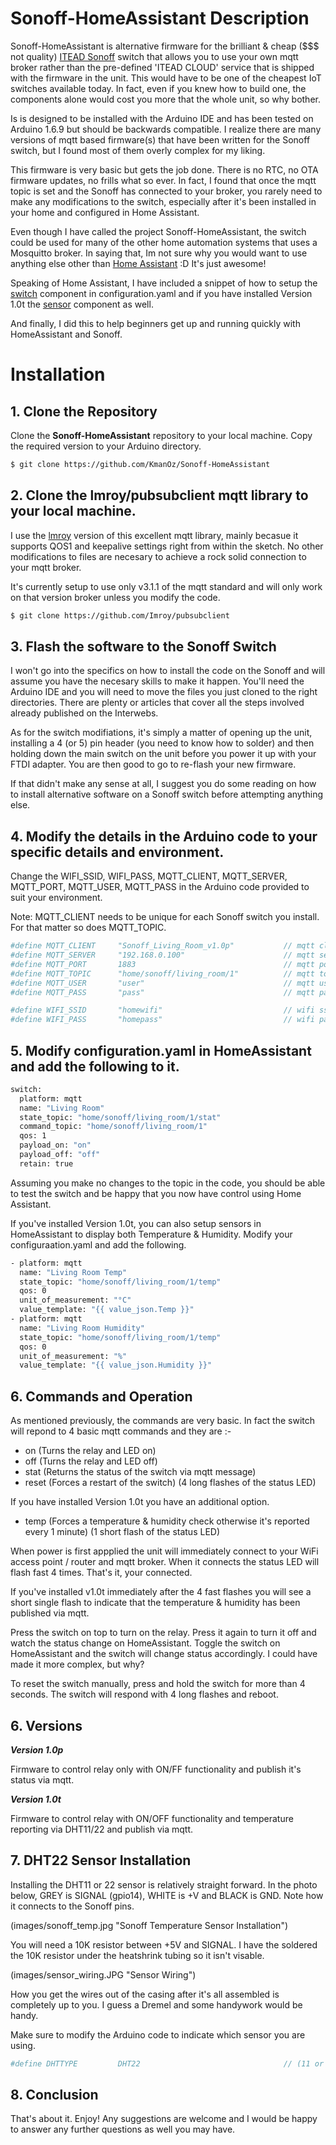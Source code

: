 # Sonoff-HomeAssistant Description

Sonoff-HomeAssistant is alternative firmware for the brilliant & cheap ($$$ not quality) [ITEAD Sonoff](https://www.itead.cc/sonoff-wifi-wireless-switch.html) switch that allows you to use your own mqtt broker rather than the pre-defined 'ITEAD CLOUD' service that is shipped with the firmware in the unit. This would have to be one of the cheapest IoT switches available today. In fact, even if you knew how to build one, the components alone would cost you more that the whole unit, so why bother.

Is is designed to be installed with the Arduino IDE and has been tested on Arduino 1.6.9 but should be backwards compatible. I realize there are many versions of mqtt based firmware(s) that have been written for the Sonoff switch, but I found most of them overly complex for my liking.

This firmware is very basic but gets the job done. There is no RTC, no OTA firmware updates, no frills what so ever. In fact, I found that once the mqtt topic is set and the Sonoff has connected to your broker, you rarely need to make any modifications to the switch, especially after it's been installed in your home and configured in Home Assistant.

Even though I have called the project Sonoff-HomeAssistant, the switch could be used for many of the other home automation systems that uses a Mosquitto broker. In saying that, Im not sure why you would want to use anything else other than [Home Assistant](https://home-assistant.io/) :D It's just awesome!

Speaking of Home Assistant, I have included a snippet of how to setup the [switch](https://home-assistant.io/components/switch.mqtt/) component in configuration.yaml and if you have installed Version 1.0t the [sensor](https://home-assistant.io/components/sensor.mqtt/) component as well.

And finally, I did this to help beginners get up and running quickly with HomeAssistant and Sonoff.

# Installation

## 1. Clone the Repository

Clone the **Sonoff-HomeAssistant** repository to your local machine. Copy the required version to your Arduino directory.

``` bash
$ git clone https://github.com/KmanOz/Sonoff-HomeAssistant
```

## 2. Clone the lmroy/pubsubclient mqtt library to your local machine.

I use the [lmroy](https://github.com/Imroy/pubsubclient) version of this excellent mqtt library, mainly becasue it supports QOS1 and keepalive settings right from within the sketch. No other modifications to files are necesary to achieve a rock solid connection to your mqtt broker.

It's currently setup to use only v3.1.1 of the mqtt standard and will only work on that version broker unless you modify the code.

``` bash
$ git clone https://github.com/Imroy/pubsubclient
```

## 3. Flash the software to the Sonoff Switch

I won't go into the specifics on how to install the code on the Sonoff and will assume you have the necesary skills to make it happen. You'll need the Arduino IDE and you will need to move the files you just cloned to the right directories. There are plenty or articles that cover all the steps involved already published on the Interwebs.

As for the switch modifiations, it's simply a matter of opening up the unit, installing a 4 (or 5) pin header (you need to know how to solder) and then holding down the main switch on the unit before you power it up with your FTDI adapter. You are then good to go to re-flash your new firmware.

If that didn't make any sense at all, I suggest you do some reading on how to install alternative software on a Sonoff switch before attempting anything else.

## 4. Modify the details in the Arduino code to your specific details and environment.

Change the WIFI_SSID, WIFI_PASS, MQTT_CLIENT, MQTT_SERVER, MQTT_PORT, MQTT_USER, MQTT_PASS in the Arduino code provided to suit your environment.

Note: MQTT_CLIENT needs to be unique for each Sonoff switch you install. For that matter so does MQTT_TOPIC.

``` bash
#define MQTT_CLIENT     "Sonoff_Living_Room_v1.0p"           // mqtt client_id (Must be unique for each Sonoff)
#define MQTT_SERVER     "192.168.0.100"                      // mqtt server
#define MQTT_PORT       1883                                 // mqtt port
#define MQTT_TOPIC      "home/sonoff/living_room/1"          // mqtt topic (Must be unique for each Sonoff)
#define MQTT_USER       "user"                               // mqtt user
#define MQTT_PASS       "pass"                               // mqtt password

#define WIFI_SSID       "homewifi"                           // wifi ssid
#define WIFI_PASS       "homepass"                           // wifi password
```

## 5. Modify configuration.yaml in HomeAssistant and add the following to it.

```bash
switch:
  platform: mqtt
  name: "Living Room"
  state_topic: "home/sonoff/living_room/1/stat"
  command_topic: "home/sonoff/living_room/1"
  qos: 1
  payload_on: "on"
  payload_off: "off"
  retain: true
```
Assuming you make no changes to the topic in the code, you should be able to test the switch and be happy that you now have control using Home Assistant.

If you've installed Version 1.0t, you can also setup sensors in HomeAssistant to display both Temperature & Humidity. Modify your configuraation.yaml and add the following.

```bash
- platform: mqtt
  name: "Living Room Temp"
  state_topic: "home/sonoff/living_room/1/temp"
  qos: 0
  unit_of_measurement: "°C"
  value_template: "{{ value_json.Temp }}"
- platform: mqtt
  name: "Living Room Humidity"
  state_topic: "home/sonoff/living_room/1/temp"
  qos: 0
  unit_of_measurement: "%"
  value_template: "{{ value_json.Humidity }}"
```

## 6. Commands and Operation

As mentioned previously, the commands are very basic. In fact the switch will repond to 4 basic mqtt commands and they are :-

- on (Turns the relay and LED on)
- off (Turns the relay and LED off)
- stat (Returns the status of the switch via mqtt message)
- reset (Forces a restart of the switch) (4 long flashes of the status LED)

If you have installed Version 1.0t you have an additional option.

- temp (Forces a temperature & humidity check otherwise it's reported every 1 minute) (1 short flash of the status LED)

When power is first appplied the unit will immediately connect to your WiFi access point / router and mqtt broker. When it connects the status LED will flash fast 4 times. That's it, your connected.

If you've installed v1.0t immediately after the 4 fast flashes you will see a short single flash to indicate that the temperature & humidity has been published via mqtt.

Press the switch on top to turn on the relay. Press it again to turn it off and watch the status change on HomeAssistant. Toggle the switch on HomeAssistant and the switch will change status accordingly. I could have made it more complex, but why?

To reset the switch manually, press and hold the switch for more than 4 seconds. The switch will respond with 4 long flashes and reboot.

## 6. Versions

***Version 1.0p***

Firmware to control relay only with ON/FF functionality and publish it's status via mqtt.

***Version 1.0t***

Firmware to control relay with ON/OFF functionality and temperature reporting via DHT11/22 and publish via mqtt.

## 7. DHT22 Sensor Installation

Installing the DHT11 or 22 sensor is relatively straight forward. In the photo below, GREY is SIGNAL (gpio14), WHITE is +V and BLACK is GND. Note how it connects to the Sonoff pins.

(images/sonoff_temp.jpg "Sonoff Temperature Sensor Installation")

You will need a 10K resistor between +5V and SIGNAL. I have the soldered the 10K resistor under the heatshrink tubing so it isn't visable.

(images/sensor_wiring.JPG "Sensor Wiring")

How you get the wires out of the casing after it's all assembled is completely up to you. I guess a Dremel and some handywork would be handy.

Make sure to modify the Arduino code to indicate which sensor you are using.

``` bash
#define DHTTYPE         DHT22                                // (11 or 22) DHT Type
```

## 8. Conclusion

That's about it. Enjoy! Any suggestions are welcome and I would be happy to answer any further questions as well you may have.